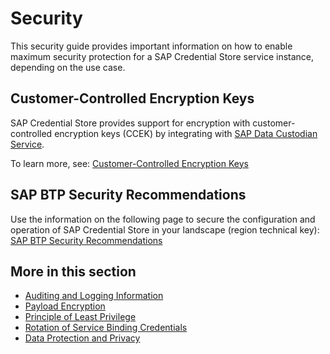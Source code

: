 <!-- loio3fe6362d460a41eab57a0f29a30ed5d9 -->

# Security

This security guide provides important information on how to enable maximum security protection for a SAP Credential Store service instance, depending on the use case.



<a name="loio3fe6362d460a41eab57a0f29a30ed5d9__section_jyx_fzm_t5b"/>

## Customer-Controlled Encryption Keys

SAP Credential Store provides support for encryption with customer-controlled encryption keys \(CCEK\) by integrating with [SAP Data Custodian Service](https://help.sap.com/docs/SAP_DATA_CUSTODIAN/538dde61cf134c89bda1c31100a6c0e1/bd038e3fd7a3422ebf277acc5f7d9697.html).

To learn more, see: [Customer-Controlled Encryption Keys](customer-controlled-encryption-keys-b46d606.md)



<a name="loio3fe6362d460a41eab57a0f29a30ed5d9__section_u34_lgn_r5b"/>

## SAP BTP Security Recommendations

Use the information on the following page to secure the configuration and operation of SAP Credential Store in your landscape \(region technical key\): [SAP BTP Security Recommendations](https://help.sap.com/docs/BTP/c8a9bb59fe624f0981efa0eff2497d7d/531f33def8074ccdb6f1f784a34dafcb.html?seclist-service=Credential%20Store) 



<a name="loio3fe6362d460a41eab57a0f29a30ed5d9__section_nh3_kgn_r5b"/>

## More in this section

-   [Auditing and Logging Information](auditing-and-logging-information-0f89593.md)
-   [Payload Encryption](payload-encryption-df3843c.md)
-   [Principle of Least Privilege](principle-of-least-privilege-dcd0bf1.md)
-   [Rotation of Service Binding Credentials](rotation-of-service-binding-credentials-c5ce03a.md)
-   [Data Protection and Privacy](data-protection-and-privacy-e158846.md)

